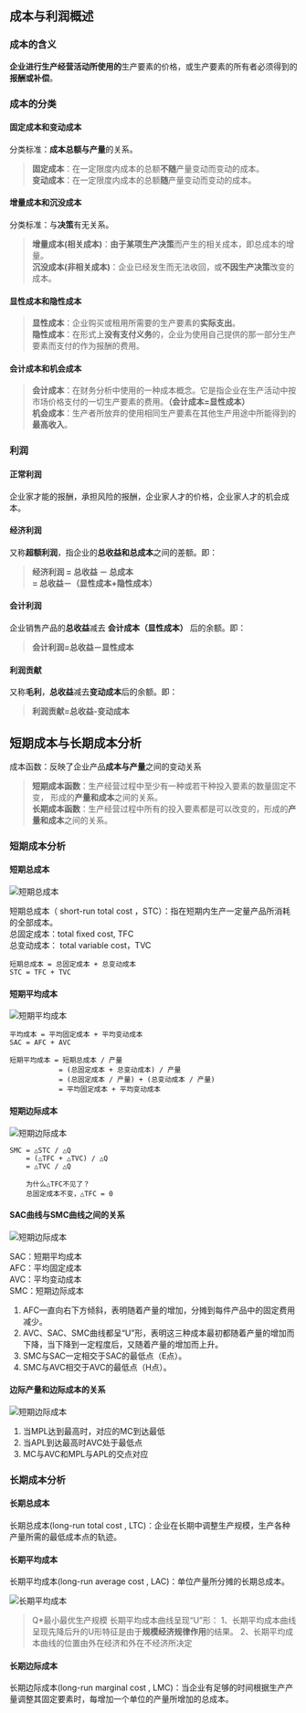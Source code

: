 ## 成本与利润概述

### 成本的含义
**企业进行生产经营活动所使用的**生产要素的价格，或生产要素的所有者必须得到的**报酬或补偿**。

### 成本的分类

#### 固定成本和变动成本
分类标准：**成本总额与产量**的关系。
>   **固定成本**：在一定限度内成本的总额**不随**产量变动而变动的成本。  
>   **变动成本**：在一定限度内成本的总额**随**产量变动而变动的成本。

#### 增量成本和沉没成本
分类标准：与**决策**有无关系。
>   **增量成本(相关成本)**：**由于某项生产决策**而产生的相关成本，即总成本的增量。  
>   **沉没成本(非相关成本)**：企业已经发生而无法收回，或**不因生产决策**改变的成本。

#### 显性成本和隐性成本
>   **显性成本**：企业购买或租用所需要的生产要素的**实际支出**。  
>   **隐性成本**：在形式上**没有支付义务**的，企业为使用自己提供的那一部分生产要素而支付的作为报酬的费用。

#### 会计成本和机会成本
>   **会计成本**：在财务分析中使用的一种成本概念。它是指企业在生产活动中按市场价格支付的一切生产要素的费用。**（会计成本=显性成本）**  
>   **机会成本**：生产者所放弃的使用相同生产要素在其他生产用途中所能得到的**最高收入**。

### 利润

#### 正常利润
企业家才能的报酬，承担风险的报酬，企业家人才的价格，企业家人才的机会成本。

#### 经济利润
又称**超额利润**，指企业的**总收益和总成本**之间的差额。即：
>   **经济利润 = 总收益 － 总成本**  
>   **= 总收益－（显性成本+隐性成本）**


#### 会计利润
企业销售产品的**总收益**减去 **会计成本（显性成本）** 后的余额。即：
>   **会计利润=总收益－显性成本**  

#### 利润贡献
又称**毛利**，**总收益**减去**变动成本**后的余额。即：
>   **利润贡献=总收益-变动成本**

## 短期成本与长期成本分析

成本函数：反映了企业产品**成本与产量**之间的变动关系

>   **短期成本函数**：生产经营过程中至少有一种或若干种投入要素的数量固定不变， 形成的**产量和成本**之间的关系。  
>   **长期成本函数**：生产经营过程中所有的投入要素都是可以改变的，形成的**产量和成本**之间的关系。

### 短期成本分析

#### 短期总成本

![短期总成本](./image/1.png)

短期总成本（ short-run total cost ，STC）：指在短期内生产一定量产品所消耗的全部成本。  
总固定成本：total fixed cost, TFC  
总变动成本： total variable cost，TVC  
```
短期总成本 = 总固定成本 + 总变动成本
STC = TFC + TVC
```

#### 短期平均成本

![短期平均成本](./image/2.png)

```
平均成本 = 平均固定成本 + 平均变动成本
SAC = AFC + AVC

短期平均成本 = 短期总成本 / 产量
            = (总固定成本 + 总变动成本) / 产量
            = (总固定成本 / 产量) + (总变动成本 / 产量)
            = 平均固定成本 + 平均变动成本
```

#### 短期边际成本

![短期边际成本](./image/3.png)

```
SMC = △STC / △Q 
    = (△TFC + △TVC) / △Q
    = △TVC / △Q

    为什么△TFC不见了？
    总固定成本不变，△TFC = 0
```

#### SAC曲线与SMC曲线之间的关系

![短期边际成本](./image/4.png)

SAC：短期平均成本  
AFC：平均固定成本  
AVC：平均变动成本  
SMC：短期边际成本

1.  AFC—直向右下方倾斜，表明随着产量的增加，分摊到每件产品中的固定费用减少。
2.  AVC、SAC、SMC曲线都呈“U”形，表明这三种成本最初都随着产量的增加而下降，当下降到一定程度后，又随着产量的增加而上升。
3.  SMC与SAC一定相交于SAC的最低点（E点）。
4.  SMC与AVC相交于AVC的最低点（H点）。

#### 边际产量和边际成本的关系

![短期边际成本](./image/5.png)

1.  当MPL达到最高时，对应的MC到达最低
2.  当APL到达最高时AVC处于最低点
3.  MC与AVC和MPL与APL的交点对应


### 长期成本分析

#### 长期总成本
长期总成本(long-run total cost , LTC)：企业在长期中调整生产规模，生产各种产量所需的最低成本点的轨迹。

#### 长期平均成本
长期平均成本(long-run average cost , LAC)：单位产量所分摊的长期总成本。

![长期平均成本](./image/6.png)

>   Q*最小最优生产规模
>   长期平均成本曲线呈现“U”形：
>   1、长期平均成本曲线呈现先降后升的U形特征是由于**规模经济规律作用**的结果。
>   2、长期平均成本曲线的位置由外在经济和外在不经济所决定

#### 长期边际成本
长期边际成本(long-run marginal cost , LMC)：当企业有足够的时间根据生产产量调整其固定要素时，每增加一个单位的产量所增加的总成本。
